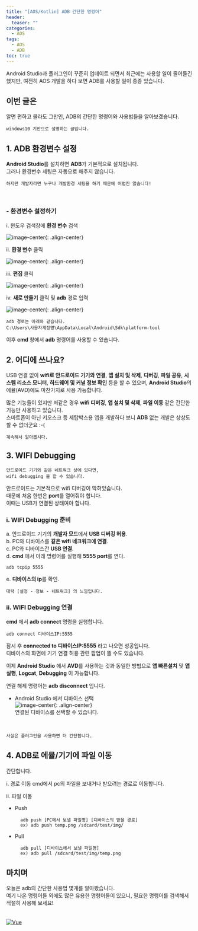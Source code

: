 ```yaml
---
title: "[AOS/Kotlin] ADB 간단한 명령어"
header:
  teaser: ""
categories:
  - AOS
tags:
  - AOS
  - ADB
toc: true
---
```


Android Studio과 플러그인이 꾸준히 업데이트 되면서 최근에는 사용할 일이 줄어들긴 했지만, 여전히 AOS 개발을 하다 보면 ADB를 사용할 일이 종종 있습니다.

## 이번 글은

알면 편하고 몰라도 그만인, ADB의 간단한 명령어와 사용법들을 알아보겠습니다.  

    windows10 기반으로 설명하는 글입니다.

## 1. ADB 환경변수 설정

**Android Studio**를 설치하면 **ADB**가 기본적으로 설치됩니다.  
그러나 환경변수 세팅은 자동으로 해주지 않습니다.<br>

    하지만 개발자라면 누구나 개발환경 세팅을 하기 때문에 어렵진 않습니다!

<br>

### - 환경변수 설정하기
i. 윈도우 검색창에 **환경 변수** 검색

![image-center](/assets/images/seil/001_adb/000.png){: .align-center}

ii. **환경 변수** 클릭

![image-center](/assets/images/seil/001_adb/001.png){: .align-center}

iii. **편집** 클릭

![image-center](/assets/images/seil/001_adb/002.png){: .align-center}

iv. **새로 만들기** 클릭 및 **adb** 경로 입력

![image-center](/assets/images/seil/001_adb/003.png){: .align-center}

    adb 경로는 아래와 같습니다.
    C:\Users\사용자계정명\AppData\Local\Android\Sdk\platform-tool

이후 **cmd** 창에서 **adb** 명령어를 사용할 수 있습니다.

## 2. 어디에 쓰나요?

USB 연결 없이 **wifi로 안드로이드 기기와 연결**, **앱 설치 및 삭제**, **디버깅**, **파일 공유**, **시스템 리소스 모니터**, **하드웨어 및 커널 정보 확인** 등을 할 수 있으며, **Android Studio**의 에뮬(AVD)에도 마찬가지로 사용 가능합니다.

많은 기능들이 있지만 저같은 경우 **wifi 디버깅**, **앱 설치 및 삭제**, **파일 이동** 같은 간단한 기능만 사용하고 있습니다.  
스마트폰이 아닌 키오스크 등 세탑박스용 앱을 개발하다 보니 **ADB** 없는 개발은 상상도 할 수 없더군요 :-(

    계속해서 알아봅시다.

## 3. WIFI Debugging

    안드로이드 기기와 같은 네트워크 상에 있다면,
    wifi debugging 을 할 수 있습니다.

안드로이드는 기본적으로 wifi 디버깅이 막혀있습니다.  
때문에 처음 한번은 **port**를 열어줘야 합니다.  
이때는 USB가 연결된 상태여야 합니다.<br>

### i. WIFI Debugging 준비

a. 안드로이드 기기의 **개발자 모드**에서 **USB 디버깅 허용**.  
b. PC와 디바이스를 **같은 wifi 네크워크에 연결**.  
c. PC와 디바이스간 **USB 연결**.  
d. **cmd** 에서 아래 명령어를 실행해 **5555 port**를 연다.

    adb tcpip 5555

e. **디바이스의 ip**를 확인.

    대략 [설정 - 정보 - 네트워크] 의 느낌입니다.

### ii. WIFI Debugging 연결

**cmd** 에서 **adb connect** 명령을 실행합니다.

    adb connect 디바이스IP:5555

잠시 후 **connected to 디바이스IP:5555** 라고 나오면 성공입니다.  
디바이스의 화면에 기기 연결 허용 관련 팝업이 뜰 수도 있습니다.

이제 **Android Studio** 에서 **AVD**를 사용하는 것과 동일한 방법으로 **앱 빠른설치** 및 **앱 실행**, **Logcat**, **Debugging** 이 가능합니다.

연결 해제 명령어는 **adb disconnect** 입니다.
<br>

- Android Studio 에서 디바이스 선택  
![image-center](/assets/images/seil/001_adb/004.png){: .align-center}  
연결된 디바이스를 선택할 수 있습니다.

<br>

    사실은 플러그인을 사용하면 더 간단합니다.

## 4. ADB로 에뮬/기기에 파일 이동

간단합니다.

i. 경로 이동
cmd에서 pc의 파일을 보내거나 받으려는 경로로 이동합니다.

ii. 파일 이동
- Push

        adb push [PC에서 보낼 파일명] [디바이스의 받을 경로]
        ex) adb push temp.png /sdcard/test/img/

- Pull

        adb pull [디바이스에서 보낼 파일명]
        ex) adb pull /sdcard/test/img/temp.png

## 마치며

오늘은 adb의 간단한 사용법 몇개를 알아봤습니다.  
여기 나온 명령어들 외에도 많은 유용한 명령어들이 있으니, 필요한 명령어를 검색해서 적절히 사용해 보세요!<br>
<br>
<br>
[![Vue](/assets/images/seil/common/img_link.png)](https://blog.naver.com/llloveshin)